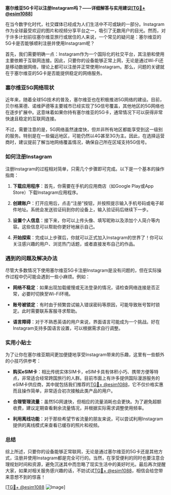 **塞尔维亚5G卡可以注册Instagram吗？——详细解答与实用建议[[TG💪+ @esim1088](https://t.me/s/esim1088)]**

在当今数字化时代，社交媒体已经成为人们生活中不可或缺的一部分。Instagram作为全球最受欢迎的图片和视频分享平台之一，吸引了无数用户的目光。然而，对于许多计划前往塞尔维亚旅行或居住的人来说，一个常见的疑问是：塞尔维亚的5G卡是否能够顺利注册并使用Instagram呢？

首先，我们需要明确一点：Instagram作为一个国际化的社交平台，其注册和使用主要依赖于互联网连接。因此，只要你的设备能够正常上网，无论是通过Wi-Fi还是移动数据网络，理论上都可以注册并正常使用Instagram。那么，问题的关键就在于塞尔维亚的5G卡是否能提供稳定的网络服务。

### 塞尔维亚5G网络现状

近年来，随着全球5G技术的普及，塞尔维亚也在积极推进5G网络的建设。目前，贝尔格莱德、诺维萨德等主要城市已经实现了5G信号覆盖，其他地区的5G网络也在逐步扩展中。这意味着如果你持有塞尔维亚的5G卡，通常情况下可以获得非常快速且稳定的互联网连接。

不过，需要注意的是，5G网络虽然速度快，但并非所有地区都能享受到这一级别的服务。特别是在一些偏远地区，可能仍然以4G甚至3G为主。因此，在选择运营商时，建议提前了解当地网络覆盖情况，确保自己所在区域支持5G信号。

### 如何注册Instagram

注册Instagram的过程相对简单，只需几个步骤即可完成。以下是一个基本的操作指南：

1. **下载应用程序**：首先，你需要在手机的应用商店（如Google Play或App Store）下载Instagram应用程序。
   
2. **创建账户**：打开应用后，点击“注册”按钮，并按照提示输入手机号码或电子邮件地址。系统会发送验证码到你的设备上，输入验证码后继续下一步。

3. **设置个人信息**：接下来，你可以上传头像、填写昵称以及添加个人简介等内容。这些信息可以帮助你更好地展示自己。

4. **开始探索**：完成以上步骤后，你就可以正式加入Instagram的世界了！你可以关注感兴趣的用户、浏览热门话题，或者直接发布自己的作品。

### 遇到的问题及解决办法

尽管大多数情况下使用塞尔维亚5G卡注册Instagram是没有问题的，但在实际操作过程中仍可能会遇到一些小麻烦。例如：

- **网络不稳定**：如果出现加载缓慢或无法登录的情况，请检查网络连接是否正常，必要时切换至Wi-Fi环境。
  
- **账号被锁定**：有时由于频繁尝试输入错误密码等原因，可能导致账号暂时锁定。此时需要联系客服寻求帮助。

- **语言障碍**：对于不熟悉英语的用户来说，界面语言可能成为一个挑战。好在Instagram支持多国语言设置，可以根据需求自行调整。

### 实用小贴士

为了让你在塞尔维亚期间更加便捷地享受Instagram带来的乐趣，这里有一些额外的小技巧供参考：

- **购买eSIM卡**：相比传统实体SIM卡，eSIM卡具有体积小巧、携带方便等特点，非常适合经常跨国旅行的人群。目前市面上有许多提供国际漫游服务的eSIM卡供应商，其中就包括我们推荐的[TG💪+ @esim1088](https://t.me/s/esim1088)，它不仅价格实惠而且操作简单，非常适合初次接触此类产品的用户。

- **合理管理流量**：虽然5G网速快，但相应的流量消耗也会更快。为了避免超额收费，建议定期查看剩余流量情况，并根据实际需求调整使用频率。

- **利用离线功能**：对于那些希望节省流量的朋友来说，可以尝试利用Instagram提供的离线模式来查看已缓存的照片和视频。

### 总结

综上所述，只要你的设备能够正常联网，无论是通过塞尔维亚的5G卡还是其他方式，注册并使用Instagram都是完全可行的。当然，在享受便利的同时也要注意合理规划时间和资源，避免沉迷其中而忽略了现实生活中的美好时光。最后再次提醒大家，如果对相关服务感兴趣的话，不妨试试[TG💪+ @esim1088](https://t.me/s/esim1088)，相信会给您带来意想不到的惊喜！

[[TG💪+ @esim1088](https://t.me/s/esim1088) ![Image](https://i.postimg.cc/4NQfJmqS/Snipaste-2025-05-13-00-14-12.png)]